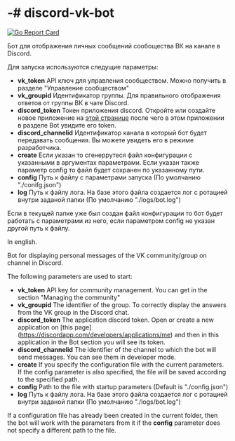 # -# discord-vk-bot

[![Go Report Card](https://goreportcard.com/badge/github.com/qdron/discord-vk-bot)](https://goreportcard.com/report/github.com/qdron/discord-vk-bot)

Бот для отображения личных сообщений сообощества ВК на канале в Discord.

Для запуска используются следущие параметры:

- **vk_token** API ключ для управления сообществом. Можно получить в разделе "Управление сообществом"
- **vk_groupid** Идентификатор группы. Для правильного отображения ответов от группы ВК в чате Discord.
- **discord_token** Токен приложения discord. Откройте или создайте новое приложение на [этой странице](https://discordapp.com/developers/applications/me) после чего в этом приложении в разделе Bot увидите его token.
- **discord_channelid** Идентификатор канала в который бот будет передавать сообщения. Вы можете увидеть его в режиме разработчика.
- **create** Если указан то сгенеррутеся файл конфигурации с указанными в аргументах параметрами. Если указан также параметр config то файл будет сохранен по указанному пути.
- **config** Путь к файлу с параметрами запуска (По умолчанию "./conifg.json")
- **log** Путь к файлу лога. На базе этого файла создается лог с ротацией внутри заданой папки (По умолчанию "./logs/bot.log")

Если в текущей папке уже был создан файл конфигурации то бот будет работать с параметрами из него, если параметром config не указан другой путь к файлу.

In english.

Bot for displaying personal messages of the VK community/group on channel in Discord.

The following parameters are used to start:

- **vk_token** API key for community management. You can get in the section "Managing the community"
- **vk_groupid** The identifier of the group. To correctly display the answers from the VK group in the Discord chat.
- **discord_token** The application discord token. Open or create a new application on [this page] (https://discordapp.com/developers/applications/me) and then in this application in the Bot section you will see its token.
- **discord_channelid** The identifier of the channel to which the bot will send messages. You can see them in developer mode.
- **create** If you specify the configuration file with the current parameters. If the config parameter is also specified, the file will be saved according to the specified path.
- **config** Path to the file with startup parameters (Default is "./config.json")
- **log** Путь к файлу лога. На базе этого файла создается лог с ротацией внутри заданой папки (По умолчанию "./logs/bot.log")

If a configuration file has already been created in the current folder, then the bot will work with the parameters from it if the **config** parameter does not specify a different path to the file.
